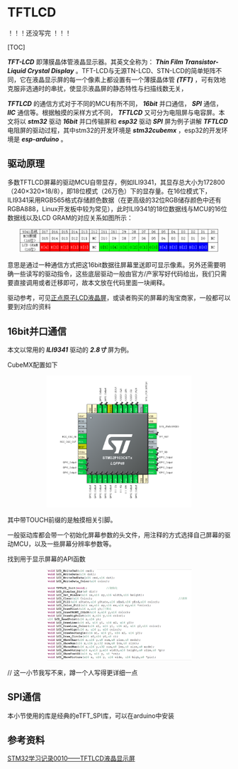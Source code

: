 # TFTLCD

！！！还没写完 ！！！

[TOC]

***TFT-LCD*** 即薄膜晶体管液晶显示器。其英文全称为： ***Thin Film Transistor-Liquid Crystal Display*** 。TFT-LCD与无源TN-LCD、STN-LCD的简单矩阵不同，它在液晶显示屏的每一个像素上都设置有一个薄膜晶体管 ***(TFT)*** ，可有效地克服非选通时的串扰，使显示液晶屏的静态特性与扫描线数无关，

***TFTLCD*** 的通信方式对于不同的MCU有所不同， ***16bit*** 并口通信， ***SPI*** 通信， ***IIC*** 通信等。根据触摸的采样方式不同， ***TFTLCD*** 又可分为电阻屏与电容屏。本文将以 ***stm32*** 驱动 ***16bit*** 并口传输屏和 ***esp32*** 驱动 ***SPI*** 屏为例子讲解 ***TFTLCD*** 电阻屏的驱动过程，其中stm32的开发环境是 ***stm32cubemx*** ，esp32的开发环境是 ***esp-arduino*** 。

## 驱动原理

多数TFTLCD屏幕的驱动MCU自带显存，例如ILI9341，其显存总大小为172800（240×320×18/8），即18位模式（26万色）下的显存量。在16位模式下，ILI9341采用RGB565格式存储颜色数据（在更高级的32位RGB储存颜色中还有RGBA888，Linux开发板中较为常见），此时ILI9341的18位数据线与MCU的16位数据线以及LCD GRAM的对应关系如图所示：

<center class ='img'>
<img title="颜色数据与总线数据对应关系" src="TFTLCD_assets/LCD总线与颜色数据对应关系.png" width="90%">
</center>

意思是通过一种通信方式把这16bit数据往屏幕里送即可显示像素。另外还需要明确一些读写的驱动指令，这些底层驱动一般由官方/产家写好代码给出，我们只需要直接调用或者迁移即可，故本文放在代码里面一块阐释。

驱动参考，可见[正点原子LCD液晶屏](http://openedv.com/docs/modules/lcd/index.html "正点原子LCD液晶屏")，或读者购买的屏幕的淘宝商家，一般都可以要到对应的资料

## 16bit并口通信

本文以常用的 ***ILI9341*** 驱动的 ***2.8寸*** 屏为例。

CubeMX配置如下

<center class ='img'>
<img title="CubeMX配置" src="TFTLCD_assets/16bit并口屏cubemx配置.png" width="65%">
</center>

其中带TOUCH前缀的是触摸相关引脚。

一般驱动库都会带一个初始化屏幕参数的头文件，用注释的方式选择自己屏幕的驱动MCU，以及一些屏幕分辨率参数等。

找到用于显示屏幕的API函数

<center class ='img'>
<img title="CubeMX配置" src="TFTLCD_assets/16bit_displayAPI.png" width="65%">
</center>

// 这一小节我写不来，蹲一个人写得更详细一点






## SPI通信

本小节使用的库是经典的eTFT_SPI库，可以在arduino中安装



## 参考资料

[STM32学习记录0010——TFTLCD液晶显示屏](https://blog.csdn.net/qq_43441284/article/details/124413430 "STM32学习记录0010——TFTLCD液晶显示屏")
